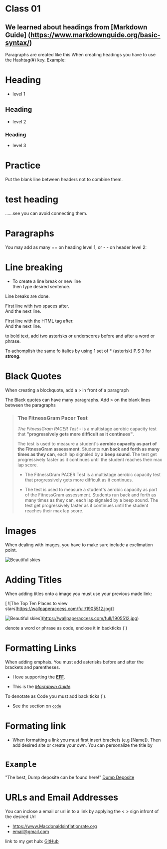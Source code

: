 # Class 01

## We learned about headings from [Markdown Guide] (https://www.markdownguide.org/basic-syntax/)

Paragraphs are created like this 
When creating headings you have to use the Hashtag(#) key. 
Example:

# Heading 

+ level 1

## Heading 

 + level 2

### Heading 

+ level 3

# Practice

Put the blank line between headers not to combine them.

# test heading 

……see you can avoid connecting them.

# Paragraphs


You may add as many == on heading level 1, or - -  on header level  2: 

# Line breaking 

+ To create a line break or new line <br>
then type desired sentence.



Line breaks are done.

First line with two spaces after.  
And the next line.

First line with the HTML tag after.<br>
And the next line.

to bold text, add two asterisks or underscores before and after a word or phrase. 

To achomplish the same fo italics by using 1 set of * (asterisk) P.S:3 for **strong**.

# Black Quotes

When creating a blockquote, add a > in front of a paragraph

The Black quotes can have many paragraphs. Add > on the blank lines between the paragraphs

>### **The FitnessGram Pacer Test**  
>*The FitnessGram PACER Test* - is a multistage aerobic capacity test that **"progressively gets more difficult as it continues"**.
>
>The test is used to measure a student's **aerobic capacity as part of the FitnessGram assessment**. Students **run back and forth as many times as they can**, each lap signaled by a **beep sound**. The test get progressively faster as it continues until the student reaches their max lap score.
>>
> - The FitnessGram PACER Test is a multistage aerobic capacity test that progressively gets more difficult as it continues.
>
> - The test is used to measure a student's aerobic capacity as part of the FitnessGram assessment. Students run back and forth as many times as they can, each lap signaled by a beep sound. The test get progressively faster as it continues until the student reaches their max lap score.
>

# Images 

When dealing with images, you have to make sure include a exclimation point.


![Beautiful skies](https://wallpaperaccess.com/full/1905512.jpg)


# Adding Titles
>
When adding titles onto a image you must use your previous made link:  

  [ ![The Top Ten Places to view stars]https://wallpaperaccess.com/full/1905512.jpg)]
>
![Beautiful skies](https://wallpaperaccess.com/full/1905512.jpg)](https://wallpaperaccess.com/full/1905512.jpg) 

denote a word or phrase as code, enclose it in backticks (`)


# Formatting Links

When adding emphais.  You must add asterisks before and after the brackets and parentheses. 

+ I love supporting the **[EFF](https://eff.org)**.

+ This is the *[Markdown Guide](https://www.markdownguide.org)*.

To denotate as Code you must add back ticks (`).

 + See the section on [`code`](#Code)  
   
# Formating link
 
 + When formatting a link you must first insert brackets (e.g [Name]). Then add desired site or create your own. You can personalize the title by 

# `Example`
"The best, Dump deposite can be found here!" [Dump Deposite]((https://DumpDeposite))

# URLs and Email Addresses

You can inclose a email or url in to a link by applying the < > sign infront of the desired Url 



+ https://www.Macdonaldsinflationrate.org
+ <email@gmail.com>


[1]: <https://www.imdb.com/title/tt0903624/>  

link to my get hub: [GitHub](https://github.com/KaviousD/First-class-/edit/main/Classs%2001.md)
